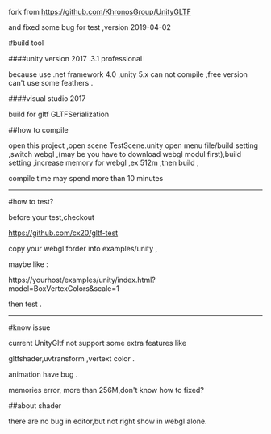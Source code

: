 
fork from https://github.com/KhronosGroup/UnityGLTF

and fixed some bug for test ,version 2019-04-02

#build tool

####unity version 2017 .3.1 professional 

because use .net framework  4.0 ,unity  5.x can not compile ,free version can't   use  some feathers .

####visual studio 2017

build  for  gltf GLTFSerialization

##how to compile

open this project ,open  scene TestScene.unity open menu file/build setting ,switch webgl ,(may be you have to download webgl modul first),build setting ,increase memory  for webgl ,ex 512m ,then build ,

compile time may spend more than 10 minutes 

-----

#how to test?


before your test,checkout 

https://github.com/cx20/gltf-test



copy your webgl forder into examples/unity ,

maybe like :

https://yourhost/examples/unity/index.html?model=BoxVertexColors&scale=1

then test .

----
#know issue

current UnityGltf not support some extra features  like 

gltfshader,uvtransform ,vertext color .

animation have bug .

memories  error, more than 256M,don't know how to fixed?

##about shader

there are no bug in editor,but not right show in webgl alone.


















